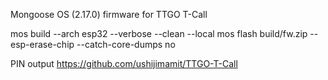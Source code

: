 Mongoose OS (2.17.0) firmware for TTGO T-Call

mos build --arch esp32 --verbose --clean --local
mos flash build/fw.zip --esp-erase-chip --catch-core-dumps no

PIN output
https://github.com/ushijimamit/TTGO-T-Call